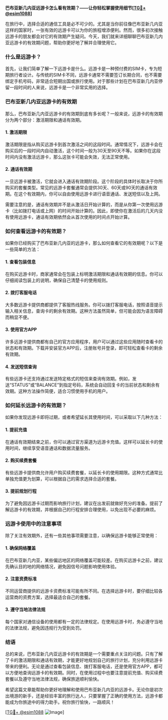 **巴布亚新几内亚远游卡怎么看有效期？——让你轻松掌握使用细节[[TG💪+ @esim1088](https://t.me/s/esim1088)]**

在旅行中，选择合适的通信工具是必不可少的。尤其是当你前往像巴布亚新几内亚这样的国家时，一张有效的远游卡可以为你的旅程增添便利。然而，很多初次接触远游卡的朋友都会对它的有效期产生疑问。今天，我们就来详细聊聊巴布亚新几内亚远游卡的有效期问题，帮助你更好地了解并合理使用它。

### 什么是远游卡？

首先，让我们简单了解一下远游卡是什么。远游卡是一种预付费的SIM卡，专为短期旅行者设计。与传统的SIM卡不同，远游卡通常不需要签订长期合同，也不需要绑定手机号码，非常适合短期出国或旅行使用。对于那些计划在巴布亚新几内亚停留一段时间的人来说，远游卡是一个非常实用的选择。

### 巴布亚新几内亚远游卡的有效期

那么，巴布亚新几内亚远游卡的有效期到底有多长呢？一般来说，远游卡的有效期分为两个部分：激活期限和通话有效期。

#### 1. 激活期限

激活期限是指从购买远游卡到首次激活之间的这段时间。通常情况下，远游卡会在购买后的一段时间内自动激活，这个时间一般为30天至90天不等。如果你在这段时间内没有激活远游卡，那么这张卡可能会失效，无法正常使用。

#### 2. 通话有效期

一旦远游卡被激活，它就会进入通话有效期阶段。这个阶段的具体时长取决于你所购买的套餐类型。常见的远游卡套餐通常会提供30天、60天或90天的通话有效期。在这个有效期内，你可以自由使用远游卡进行语音通话、发送短信以及上网。

需要注意的是，通话有效期并不是从激活日开始计算的，而是从你第一次使用远游卡（比如拨打电话或上网）的时间开始计算的。因此，即使你在激活后的几天内没有使用远游卡，通话有效期依然会从首次使用的时间点开始计算。

### 如何查看远游卡的有效期？

如果你已经购买了巴布亚新几内亚的远游卡，那么如何查看它的有效期呢？以下是一些简单的方法：

#### 1. 查看包装信息

在购买远游卡时，商家通常会在包装上标明激活期限和通话有效期的信息。你可以仔细阅读包装上的说明，确保自己清楚卡的使用规则。

#### 2. 拨打客服电话

大多数远游卡提供商都提供了客服热线服务。你可以拨打客服电话，按照语音提示输入相关信息，查询卡的剩余有效期。这种方法虽然简单，但可能会因为语言障碍而稍显不便。

#### 3. 使用官方APP

许多远游卡提供商都有自己的官方应用程序，用户可以通过这些应用随时查看卡的状态和有效期。下载并安装官方APP后，注册账号并登录，即可轻松查看卡的剩余有效期。

#### 4. 发送短信查询

有些远游卡还支持通过发送特定格式的短信来查询有效期。例如，发送“STATUS”或“BALANCE”到指定号码，系统会自动回复卡的当前状态和剩余有效期。这种方法操作简便，适合习惯使用手机的用户。

### 如何延长远游卡的有效期？

如果你发现远游卡即将过期，或者希望延长其使用时间，可以采取以下几种方法：

#### 1. 提前充值

在通话有效期结束之前，你可以通过官方渠道为远游卡充值。这样可以延长卡的使用时间，继续享受语音通话和数据流量服务。

#### 2. 购买续费套餐

有些远游卡提供商允许用户购买续费套餐，以延长卡的使用期限。这种方式通常比单独充值更为划算，可以根据自己的需求选择合适的套餐。

#### 3. 提前规划行程

为了避免因远游卡过期而影响旅行计划，建议在出发前就做好充分的准备。提前了解远游卡的有效期，并根据自己的行程安排合理使用，以免出现不必要的麻烦。

### 远游卡使用中的注意事项

除了关注有效期外，还有一些其他事项需要注意，以确保远游卡能够正常使用：

#### 1. 确保网络覆盖

在巴布亚新几内亚，某些偏远地区的网络覆盖可能较差。在购买远游卡之前，建议先确认目的地的网络情况，避免因信号问题影响使用体验。

#### 2. 注意资费标准

不同运营商提供的远游卡资费标准可能有所不同。在选择远游卡时，要仔细比较各运营商的资费方案，选择最适合自己的套餐。

#### 3. 遵守当地法律法规

每个国家对通信设备的使用都有一定的法律规定。在使用远游卡时，务必遵守当地的法律法规，避免因违规行为受到处罚。

### 结语

总的来说，巴布亚新几内亚远游卡的有效期是一个需要重点关注的问题。只有了解了卡的激活期限和通话有效期，才能更好地规划自己的旅行计划，充分利用远游卡带来的便利。无论是通过查看包装信息、拨打客服电话，还是使用官方APP，都可以方便地查询远游卡的有效期。同时，在使用过程中也要注意提前充值、购买续费套餐以及遵守当地法律法规，确保旅途顺利愉快。

希望这篇文章能帮助你更好地理解和使用巴布亚新几内亚的远游卡。无论你是初次出境游的新手，还是经验丰富的旅行达人，只要掌握了正确的使用方法，远游卡都能成为你旅途中的得力助手。祝你旅行愉快，一路顺风！

[[TG💪+ @esim1088](https://t.me/s/esim1088) ![Image](https://i.postimg.cc/4NQfJmqS/Snipaste-2025-05-13-00-14-12.png)]